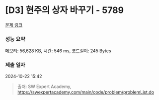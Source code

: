 # [D3] 현주의 상자 바꾸기 - 5789 

[문제 링크](https://swexpertacademy.com/main/code/problem/problemDetail.do?contestProbId=AWYygN36Qn8DFAVm) 

### 성능 요약

메모리: 56,628 KB, 시간: 546 ms, 코드길이: 245 Bytes

### 제출 일자

2024-10-22 15:42



> 출처: SW Expert Academy, https://swexpertacademy.com/main/code/problem/problemList.do